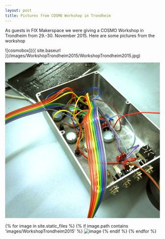 ```yaml
---
layout: post
title: Pictures from COSMO Workshop in Trondheim
---
```

As guests in FIX Makerspace we were giving a COSMO Workshop in Trondheim from 29.-30. November 2015. Here are some pictures from the workshop

![cosmobox]({{ site.baseurl }}/images/WorkshopTrondheim2015/WorkshopTrondheim2015.jpg)

![Beautiful coloured cable!](/images/WorkshopTrondheim2015/RainbowCableClose.jpg)

{% for image in site.static_files %}
    {% if image.path contains 'images/WorkshopTrondheim2015' %}
        <img src="{{ site.baseurl }}{{ image.path }}" alt="image" />
    {% endif %}
{% endfor %}
